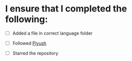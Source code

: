 <!-- added a Algorithm in your favourite language -->
<!---[x] add a 'x' to make it tick-->
# I ensure that I completed the following:
 - [ ] Added a file in correct language folder
 - [ ] Followed [Piyush](https://github.com/piyush97) 
 - [ ] Starred the repository
 
